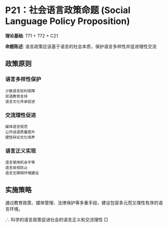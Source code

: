 # P21：社会语言政策命题 (Social Language Policy Proposition)  

**理论基础**: T71 + T72 + C21  

**命题陈述**: 语言政策应该基于语言的社会本质，保护语言多样性并促进理性交流  

## 政策原则  

### 语言多样性保护  
```  
少数语言权利保障  
双语教育支持  
语言文化传承促进  
```  

### 交流理性促进  
```  
媒体语言规范  
公共话语质量提升  
理性辩论文化培养  
```  

### 语言正义实现  
```  
语言使用机会平等  
语言歧视防止  
语言无障碍环境建设  
```  

## 实施策略  

通过教育政策、媒体管理、法律保护等多重手段，建设包容多元而又理性有序的语言环境。  

∴ 科学的语言政策促进社会的语言正义和交流理性 □  